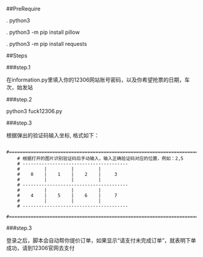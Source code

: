 ##PreRequire

. python3

. python3 -m pip install pillow

. python3 -m pip install requests

##Steps

###step.1

在information.py里填入你的12306网站账号密码，以及你希望抢票的日期，车次，始发站

###step.2

python3 fuck12306.py

###step.3

根据弹出的验证码输入坐标, 格式如下：

        #=======================================================================
        # 根据打开的图片识别验证码后手动输入，输入正确验证码对应的位置，例如：2,5
        # ---------------------------------------
        #         |         |         |
        #    0    |    1    |    2    |     3
        #         |         |         |
        # ---------------------------------------
        #         |         |         |
        #    4    |    5    |    6    |     7
        #         |         |         |
        # ---------------------------------------
        #=======================================================================
        
###step.3

登录之后，脚本会自动帮你提价订单，如果显示“请支付未完成订单”，就表明下单成功，请到12306官网去支付

